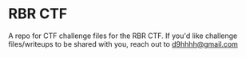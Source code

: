 # RBR CTF

A repo for CTF challenge files for the RBR CTF.
If you'd like challenge files/writeups to be shared with you, reach out to d9hhhh@gmail.com
